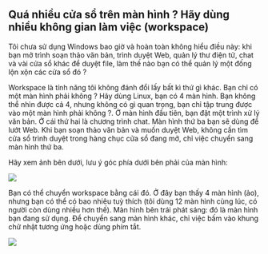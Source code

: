 <?php require("../../entete.php"); ?> <?php require("../../base.php"); ?> <?php require("../../fonctions.php"); ?>

<div id="corps">

<h2>Quá nhiều cửa sổ trên màn hình ? Hãy dùng nhiều không gian làm việc (workspace)</h2>

Tôi chưa sử dụng Windows bao giờ và hoàn toàn không hiểu điều này: khi bạn mở trình 
soạn thảo văn bản, trình duyệt Web, quản lý thư điện tử, chat và vài cửa sổ khác để duyệt 
file, làm thế nào bạn có thể quản lý một đống lộn xộn các cửa sổ đó ?

Workspace là tính năng tôi không đánh đổi lấy bất kì thứ gì khác. Bạn chỉ có một màn 
hình phải không ? Hãy dùng Linux, bạn có 4 màn hình. Bạn không thể nhìn được cả 4, nhưng 
không có gì quan trọng, bạn chỉ tập trung được vào một màn hình phải không ?. Ở màn hình 
đầu tiên, bạn đặt một trình xử lý văn bản. Ở cái thứ hai là chương trình chat. Màn hình 
thứ ba bạn sẽ dùng để lướt Web. Khi bạn soạn thảo văn bản và muốn duyệt Web, không cần tìm 
cửa sổ trình duyệt trong hàng chục cửa sổ đang mở, chỉ việc chuyển sang màn hình thứ ba.

Hãy xem ảnh bên dưới, lưu ý góc phía dưới bên phải của màn hình:

<img src="Images/workspaces.png" border="0"/>

Bạn có thể chuyển workspace bằng cái đó. Ở đây bạn thấy 4 màn hình (ảo), nhưng 
bạn có thể có bao nhiêu tuỳ thích (tôi dùng 12 màn hình cùng lúc, có người còn 
dùng nhiều hơn thế). Màn hình bên trái phát sáng: đó là màn hình bạn đang sử dụng. Để 
chuyển sang màn hình khác, chỉ việc bấm vào khung chữ nhật tương ứng hoặc dùng phím tắt.

<img src="Images/workspaces_full.png" border="0"/>

</div>


